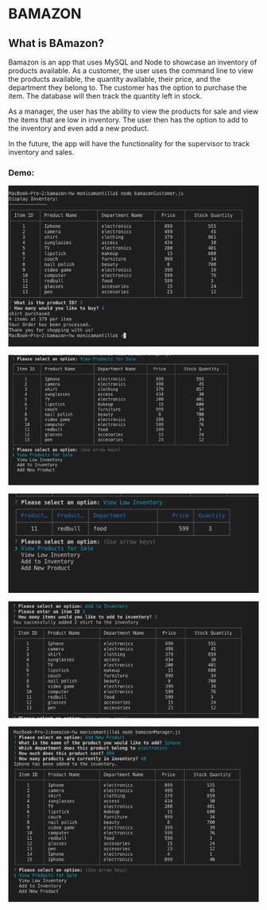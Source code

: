 # BAMAZON

## What is BAmazon?
Bamazon is an app that uses MySQL and Node to showcase an inventory of products available. As a customer, the user uses the command line to view the products available, the quantity available, their price, and the department they belong to. The customer has the option to purchase the item. The database will then track the quantity left in stock. 

As a manager, the user has the ability to view the products for sale and view the items that are low in inventory. The user then has the option to add to the inventory and even add a new product. 

In the future, the app will have the functionality for the supervisor to track inventory and sales. 

### Demo:
<!-- Customer View -->
![Screenshot](customerView.png)

<!-- Manager View All Products-->
![Screenshot](viewProducts.png)

<!-- Manager View Low Inventory-->
![Screenshot](viewLowInv.png)

<!-- Manager Add To Inventory-->
![Screenshot](addToInv.png)

<!-- Manager Add New Product-->
![Screenshot](addNewProduct.png)
